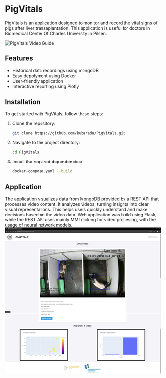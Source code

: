 # PigVitals

PigVitals is an application designed to monitor and record the vital signs of pigs after liver transaplantation. This application is useful for doctors in Biomedical Center Of Charles University in Pilsen.

![PigVitals Video Guide](/demo/demo_vid.gif)


## Features

- Historical data recordings using mongoDB
- Easy depolyment using Docker
- User-friendly application
- Interactive reporting using Plotly

## Installation

To get started with PigVitals, follow these steps:

1. Clone the repository:
    ```bash
    git clone https://github.com/kubarada/PigVitals.git
    ```
2. Navigate to the project directory:
    ```bash
    cd PigVitals
    ```
3. Install the required dependencies:
    ```bash
    docker-compose.yaml --build
    ```

## Application 
The application visualizes data from MongoDB provided by a REST API that processes video content. It analyzes videos, turning insights into clear visual representations. This helps users quickly understand and make decisions based on the video data. Web application was build using Flask, while the REST API uses mainly MMTracking for video procesing, with the usage of neural network models.
  ![PigVitals Video Guide](/demo/detail_1.png)
  ![PigVitals Video Guide](/demo/detail_2.png)
